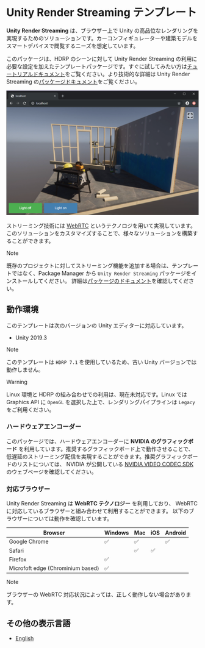 # Unity Render Streaming テンプレート

**Unity Render Streaming** は、ブラウザー上で Unity の高品位なレンダリングを実現するためのソリューションです。カーコンフィギュレーターや建築モデルをスマートデバイスで閲覧するニーズを想定しています。

このパッケージは、HDRP のシーンに対して Unity Render Streaming の利用に必要な設定を加えたテンプレートパッケージです。すぐに試してみたい方は[チュートリアルドキュメント](tutorial.md)をご覧ください。より技術的な詳細は Unity Render Streaming の[パッケージドキュメント](https://docs.unity3d.com/Packages/com.unity.renderstreaming@latest/jp/index.html)をご覧ください。

![Browser HDRP scene](../images/browser_hdrpscene.png)

ストリーミング技術には [WebRTC](https://webrtc.org/) というテクノロジを用いて実現しています。このソリューションをカスタマイズすることで、様々なソリューションを構築することができます。

> [!NOTE]
> 既存のプロジェクトに対してストリーミング機能を追加する場合は、テンプレートではなく、Package Manager から `Unity Render Streaming` パッケージをインストールしてください。
> 詳細は[パッケージのドキュメント](https://docs.unity3d.com/Packages/com.unity.renderstreaming@latest/jp/index.html)を確認してください。

## 動作環境

このテンプレートは次のバージョンの Unity エディターに対応しています。
- Unity 2019.3

> [!NOTE]
> このテンプレートは `HDRP 7.1` を使用しているため、古い Unity バージョンでは動作しません。

> [!WARNING]
> Linux 環境と HDRP の組み合わせでの利用は、現在未対応です。Linux では Graphics API に `OpenGL` を選択した上で、レンダリングパイプラインは `Legacy` をご利用ください。

### ハードウェアエンコーダー

このパッケージでは、ハードウェアエンコーダーに **NVIDIA のグラフィックボード** を利用しています。推奨するグラフィックボード上で動作させることで、低遅延のストリーミング配信を実現することができます。推奨グラフィックボードのリストについては、 NVIDIA が公開している [NVIDIA VIDEO CODEC SDK](https://developer.nvidia.com/video-encode-decode-gpu-support-matrix) のウェブページを確認してください。

### 対応ブラウザー

Unity Render Streaming は **WebRTC テクノロジー** を利用しており、 WebRTC に対応しているブラウザーと組み合わせて利用することができます。
以下のブラウザーについては動作を確認しています。

| Browser                           | Windows            | Mac                | iOS                | Android            |
| --------------------------------- | ------------------ | ------------------ | ------------------ | ------------------ |
| Google Chrome                     | :white_check_mark: | :white_check_mark: |                    | :white_check_mark: |
| Safari                            |                    | :white_check_mark: | :white_check_mark: |                    |
| Firefox                           | :white_check_mark: |                    |                    |                    |
| Microfoft edge (Chrominium based) | :white_check_mark: |                    |                    |                    |

> [!NOTE]
> ブラウザーの WebRTC 対応状況によっては、正しく動作しない場合があります。

## その他の表示言語

- [English](../index.md)